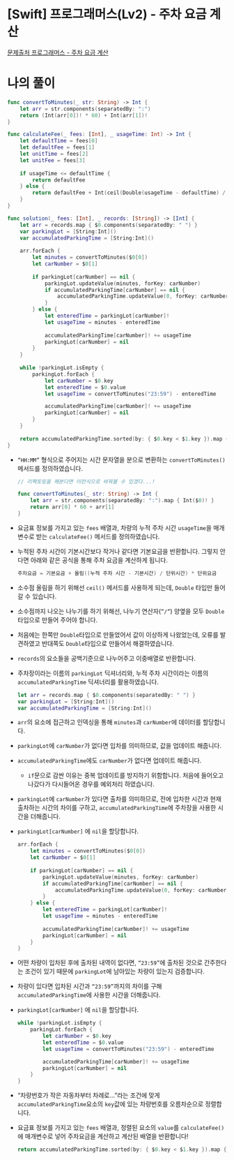 # [Swift] 프로그래머스(Lv2) - 주차 요금 계산

[문제출처 프로그래머스 - 주차 요금 계산](https://school.programmers.co.kr/learn/courses/30/lessons/92341)

# 나의 풀이

```swift
func convertToMinutes(_ str: String) -> Int {
    let arr = str.components(separatedBy: ":")
    return (Int(arr[0])! * 60) + Int(arr[1])!
}

func calculateFee(_ fees: [Int], _ usageTime: Int) -> Int {
    let defaultTime = fees[0]
    let defaultFee = fees[1]
    let unitTime = fees[2]
    let unitFee = fees[3]
    
    if usageTime <= defaultTime {
        return defaultFee
    } else {
        return defaultFee + Int(ceil(Double(usageTime - defaultTime) / Double(unitTime))) * unitFee
    }
}

func solution(_ fees: [Int], _ records: [String]) -> [Int] {
    let arr = records.map { $0.components(separatedBy: " ") }
    var parkingLot = [String:Int]()
    var accumulatedParkingTime = [String:Int]()
    
    arr.forEach {
        let minutes = convertToMinutes($0[0])
        let carNumber = $0[1]
        
        if parkingLot[carNumber] == nil {
            parkingLot.updateValue(minutes, forKey: carNumber)
            if accumulatedParkingTime[carNumber] == nil {
                accumulatedParkingTime.updateValue(0, forKey: carNumber)
            }
        } else {
            let enteredTime = parkingLot[carNumber]!
            let usageTime = minutes - enteredTime
            
            accumulatedParkingTime[carNumber]! += usageTime
            parkingLot[carNumber] = nil
        }
    }
    
    while !parkingLot.isEmpty {
        parkingLot.forEach {
            let carNumber = $0.key
            let enteredTime = $0.value
            let usageTime = convertToMinutes("23:59") - enteredTime

            accumulatedParkingTime[carNumber]! += usageTime
            parkingLot[carNumber] = nil
        }
    }
    
    return accumulatedParkingTime.sorted(by: { $0.key < $1.key }).map { calculateFee(fees, $0.value)}
}
```


- `“HH:MM”` 형식으로 주어지는 시간 문자열을 분으로 변환하는 `convertToMinutes()` 메서드를 정의하였습니다.
    
    ```swift
    // 리펙토링을 해본다면 이런식으로 바꿔볼 수 있겠다...!
    
    func convertToMinutes(_ str: String) -> Int {
        let arr = str.components(separatedBy: ":").map { Int($0)! }
        return arr[0] * 60 + arr[1]
    }
    ```
    

- 요금표 정보를 가지고 있는 `fees` 배열과, 차량의 누적 주차 시간 `usageTime`을 매개변수로 받는 `calculateFee()` 메서드를 정의하였습니다.
- 누적된 주차 시간이 기본시간보다 작거나 같다면 기본요금을 반환합니다. 그렇지 안다면 아래와 같은 공식을 통해 주차 요금을 계산하게 됩니다.
    
    ```swift
    주차요금 = 기본요금 + 올림((누적 주차 시간 - 기본시간) / 단위시간) * 단위요금
    ```
    
- 소수점 올림을 하기 위해선 `ceil()` 메서드를 사용하게 되는데, `Double` 타입만 들어갈 수 있습니다.
- 소수점까지 나오는 나누기를 하기 위해선, 나누기 연산자(`”/”`) 양옆을 모두 `Double`타입으로 만들어 주어야 합니다.
- 처음에는 한쪽만 `Double`타입으로 만들었어서 값이 이상하게 나왔었는데, 오류를 발견하였고 반대쪽도 `Double`타입으로 만들어서 해결하였습니다.

- `records`의 요소들을 공백기준으로 나누어주고 이중배열로 반환합니다.
- 주차장이라는 이름의 `parkingLot` 딕셔너리와, 누적 주차 시간이라는 이름의 `accumulatedParkingTime` 딕셔너리를 활용하였습니다.
    
    ```swift
    let arr = records.map { $0.components(separatedBy: " ") }
    var parkingLot = [String:Int]()
    var accumulatedParkingTime = [String:Int]()
    ```
    

- `arr`의 요소에 접근하고 인덱싱을 통해 `minutes`과 `carNumber`에 데이터를 할당합니다.
- `parkingLot`에 `carNumber`가 없다면 입차를 의미하므로, 값을 업데이트 해줍니다.
- `accumulatedParkingTime`에도 `carNumber`가 없다면 업데이트 해줍니다.
    - `if`문으로 감싼 이유는 중복 업데이트를 방지하기 위함합니다. 처음에 들어오고 나갔다가 다시들어온 경우를 예외처리 하였습니다.
- `parkingLot`에 `carNumber`가 있다면 출차를 의미하므로, 전에 입차한 시간과 현재 출차하는 시간의 차이를 구하고, `accumulatedParkingTime`에 주차장을 사용한 시간을 더해줍니다.
- `parkingLot[carNumber]` 에 `nil`을 할당합니다.
    
    ```swift
    arr.forEach {
        let minutes = convertToMinutes($0[0])
        let carNumber = $0[1]
            
        if parkingLot[carNumber] == nil {
            parkingLot.updateValue(minutes, forKey: carNumber)
            if accumulatedParkingTime[carNumber] == nil {
                accumulatedParkingTime.updateValue(0, forKey: carNumber)
            }
        } else {
            let enteredTime = parkingLot[carNumber]!
            let usageTime = minutes - enteredTime
                
            accumulatedParkingTime[carNumber]! += usageTime
            parkingLot[carNumber] = nil
        }
    }
    ```   

- 어떤 차량이 입차된 후에 출차된 내역이 없다면, `“23:59”`에 출차된 것으로 간주한다는 조건이 있기 때문에 `parkingLot`에 남아있는 차량이 있는지 검증합니다.
- 차량이 있다면 입차된 시간과 `“23:59”`까지의 차이를 구해 `accumulatedParkingTime`에 사용한 시간을 더해줍니다.
- `parkingLot[carNumber]` 에 `nil`을 할당합니다.
    
    ```swift
    while !parkingLot.isEmpty {
        parkingLot.forEach {
            let carNumber = $0.key
            let enteredTime = $0.value
            let usageTime = convertToMinutes("23:59") - enteredTime
    
            accumulatedParkingTime[carNumber]! += usageTime
            parkingLot[carNumber] = nil
        }
    }
    ```

- “차량번호가 작은 자동차부터 차례로…”라는 조건에 맞게 `accumulatedParkingTime`요소의 `key`값에 있는 차량번호를 오름차순으로 정렬합니다.
- 요금표 정보를 가지고 있는 `fees` 배열과, 정렬된 요소의 `value`를 `calculateFee()`에 매개변수로 넣어 주차요금을 계산하고 계산된 배열을 반환합니다!
    
    ```swift
    return accumulatedParkingTime.sorted(by: { $0.key < $1.key }).map { calculateFee(fees, $0.value) }
    ```
